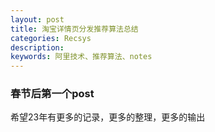 ```yaml
---
layout: post
title: 淘宝详情页分发推荐算法总结
categories: Recsys
description: 
keywords: 阿里技术、推荐算法、notes
---
```


### 春节后第一个post

希望23年有更多的记录，更多的整理，更多的输出



